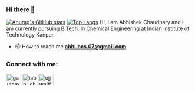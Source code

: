 ### Hi there 👋
[![Anurag's GitHub stats](https://github-readme-stats.vercel.app/api?username=abhithon)](https://github.com/anuraghazra/github-readme-stats)
[![Top Langs](https://github-readme-stats.vercel.app/api/top-langs/?username=abhithon)](https://github.com/anuraghazra/github-readme-stats)
Hi, I am Abhishek Chaudhary and I am currently pursuing B.Tech. in Chemical Engineering at Indian Institute of Technology Kanpur.

- 📫 How to reach me **abhi.bcs.07@gmail.com**

<h3 align="left">Connect with me:</h3>
<p align="left">
<a href="https://linkedin.com/in/cabhi" target="blank"><img align="center" src="https://raw.githubusercontent.com/rahuldkjain/github-profile-readme-generator/master/src/images/icons/Social/linked-in-alt.svg" alt="gautamujjwal456" height="30" width="40" /></a>
<a href="https://instagram.com/iabhi_chaudhary07" target="blank"><img align="center" src="https://raw.githubusercontent.com/rahuldkjain/github-profile-readme-generator/master/src/images/icons/Social/instagram.svg" alt="iabhi_chaudhary07" height="30" width="40" /></a>
<a href="https://discord.gg/Abhi_07#2169" target="blank"><img align="center" src="https://raw.githubusercontent.com/rahuldkjain/github-profile-readme-generator/master/src/images/icons/Social/discord.svg" alt="ujjwal#7642" height="30" width="40" /></a>
</p>
